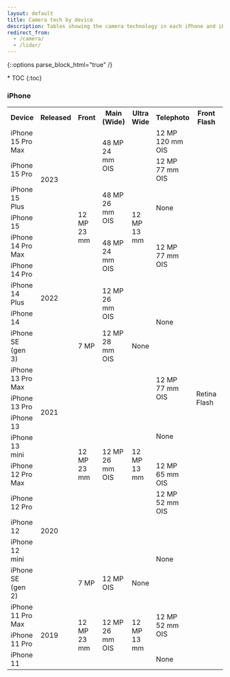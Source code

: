 ```yaml
---
layout: default
title: Camera tech by device
description: Tables showing the camera technology in each iPhone and iPad for developers.
redirect_from:
  - /camera/
  - /lidar/
---
```

{::options parse_block_html="true" /}

<div id="compact-toc">
* TOC
{:toc}
</div>

### iPhone

<table>
  <tr>
    <th>Device</th>
    <th>Released</th>
    <th>Front</th>
    <th>Main (Wide)</th>
    <th>Ultra Wide</th>
    <th>Telephoto</th>
    <th>Front Flash</th>
    <th>Rear Flash</th>
    <th>Lidar</th>
  </tr>
  <tr>
    <td>iPhone 15 Pro Max</td>
    <td rowspan="4">2023</td>
    <td rowspan="8" class="green">12 MP<br>23 mm</td>
    <td rowspan="2" class="green">48 MP<br>24 mm<br>OIS</td>
    <td rowspan="8" class="green">12 MP<br>13 mm</td>
    <td class="green">12 MP<br>120 mm<br>OIS</td>
    <td rowspan="21" class="green">Retina Flash</td>
    <td rowspan="21" class="green">True Tone</td>
    <td rowspan="2" class="green">Yes</td>
  </tr>
  <tr>
    <td>iPhone 15 Pro</td>
    <td class="green">12 MP<br>77 mm<br>OIS</td>
  </tr>
  <tr>
    <td>iPhone 15 Plus</td>
    <td rowspan="2" class="green">48 MP<br>26 mm<br>OIS</td>
    <td rowspan="2">None</td>
    <td rowspan="2">No</td>
  </tr>
  <tr>
    <td>iPhone 15</td>
  </tr>
  <tr>
    <td>iPhone 14 Pro Max</td>
    <td rowspan="5">2022</td>
    <td rowspan="2" class="green">48 MP<br>24 mm<br>OIS</td>
    <td rowspan="2" class="green">12 MP<br>77 mm<br>OIS</td>
    <td rowspan="2" class="green">Yes</td>
  </tr>
  <tr>
    <td>iPhone 14 Pro</td>
  </tr>
  <tr>
    <td>iPhone 14 Plus</td>
    <td rowspan="2" class="green">12 MP<br>26 mm<br>OIS</td>
    <td rowspan="3">None</td>
    <td rowspan="3">No</td>
  </tr>
  <tr>
    <td>iPhone 14</td>
  </tr>
  <tr>
    <td>iPhone SE (gen 3)</td>
    <td rowspan="1" class="green">7 MP</td>
    <td rowspan="1" class="green">12 MP<br>28 mm<br>OIS</td>
    <td rowspan="1">None</td>
  </tr>
  <tr>
    <td>iPhone 13 Pro Max</td>
    <td rowspan="4">2021</td>
    <td rowspan="8" class="green">12 MP<br>23 mm</td>
    <td rowspan="8" class="green">12 MP<br>26 mm<br>OIS</td>
    <td rowspan="8" class="green">12 MP<br>13 mm</td>
    <td rowspan="2" class="green">12 MP<br>77 mm<br>OIS</td>
    <td rowspan="2" class="green">Yes</td>
  </tr>
  <tr>
    <td>iPhone 13 Pro</td>
  </tr>
  <tr>
    <td>iPhone 13</td>
    <td rowspan="2">None</td>
    <td rowspan="2">No</td>
  </tr>
  <tr>
    <td>iPhone 13 mini</td>
  </tr>
  <tr>
    <td>iPhone 12 Pro Max</td>
    <td rowspan="5">2020</td>
    <td class="green">12 MP<br>65 mm<br>OIS</td>
    <td rowspan="2" class="green">Yes</td>
  </tr>
  <tr>
    <td>iPhone 12 Pro</td>
    <td class="green">12 MP<br>52 mm<br>OIS</td>
  </tr>
  <tr>
    <td>iPhone 12</td>
    <td rowspan="3">None</td>
    <td rowspan="6">No</td>
  </tr>
  <tr>
    <td>iPhone 12 mini</td>
  </tr>
  <tr>
    <td>iPhone SE (gen 2)</td>
    <td class="green">7 MP</td>
    <td rowspan="1" class="green">12 MP<br>OIS</td>
    <td rowspan="1">None</td>
  </tr>
  <tr>
    <td>iPhone 11 Pro Max</td>
    <td rowspan="3">2019</td>
    <td rowspan="3" class="green">12 MP<br>23 mm</td>
    <td rowspan="3" class="green">12 MP<br>26 mm<br>OIS</td>
    <td rowspan="3" class="green">12 MP<br>13 mm</td>
    <td rowspan="2" class="green">12 MP<br>52 mm<br>OIS</td>
  </tr>
  <tr>
    <td>iPhone 11 Pro</td>
  </tr>
  <tr>
    <td>iPhone 11</td>
    <td>None</td>
  </tr>
</table>
